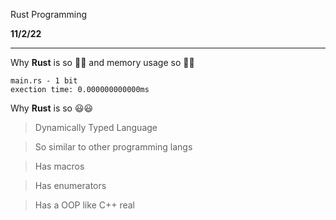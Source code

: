 Rust Programming

<b> 11/2/22 </b>

____

Why __Rust__ is so 🚀🚀 and memory usage so 🤏🤏

`main.rs - 1 bit`<br>
`exection time: 0.000000000000ms`

Why __Rust__ is so 😃😃

> Dynamically Typed Language

> So similar to other programming langs

> Has macros

> Has enumerators

> Has a OOP like C++ real
